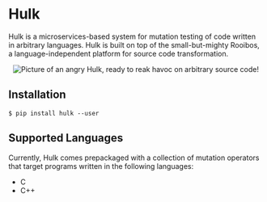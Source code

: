 # Hulk

Hulk is a microservices-based system for mutation testing of code written
in arbitrary languages. Hulk is built on top of the small-but-mighty Rooibos,
a language-independent platform for source code transformation.

<p align='center'>
  <img src="https://i.pinimg.com/736x/8f/ce/75/8fce757e4f00e516fe47fbf510f62db7--marvel-art-marvel-comics.jpg" alt="Picture of an angry Hulk, ready to reak havoc on arbitrary source code!" \>
</p>

## Installation

```
$ pip install hulk --user
```

## Supported Languages

Currently, Hulk comes prepackaged with a collection of mutation operators
that target programs written in the following languages:

* C
* C++

